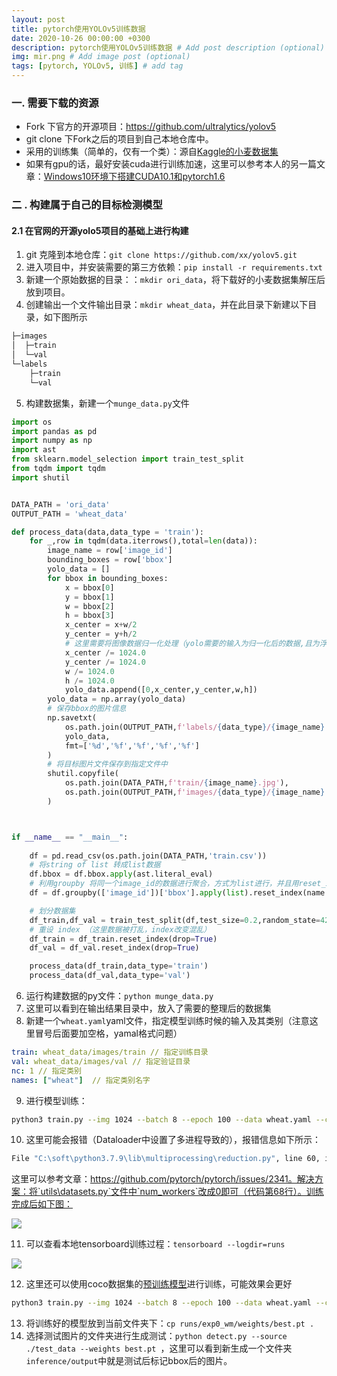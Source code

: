 ```yaml
---
layout: post
title: pytorch使用YOLOv5训练数据
date: 2020-10-26 00:00:00 +0300
description: pytorch使用YOLOv5训练数据 # Add post description (optional)
img: mir.png # Add image post (optional)
tags: [pytorch, YOLOv5, 训练] # add tag
---
```


### 一. 需要下载的资源

* Fork 下官方的开源项目：https://github.com/ultralytics/yolov5
* git clone 下Fork之后的项目到自己本地仓库中。
* 采用的训练集（简单的，仅有一个类）：源自[Kaggle的小麦数据集](https://www.kaggle.com/c/global-wheat-detection/data)
* 如果有gpu的话，最好安装cuda进行训练加速，这里可以参考本人的另一篇文章：[Windows10环境下搭建CUDA10.1和pytorch1.6](https://yy2lyx.github.io/Windows10%E7%8E%AF%E5%A2%83%E4%B8%8B%E6%90%AD%E5%BB%BACUDA10.1%E5%92%8Cpytorch1.6/)

### 二 . 构建属于自己的目标检测模型

#### 2.1 在官网的开源yolo5项目的基础上进行构建

1. git 克隆到本地仓库：`git clone https://github.com/xx/yolov5.git`
2. 进入项目中，并安装需要的第三方依赖：`pip install -r requirements.txt`
3. 新建一个原始数据的目录：：`mkdir ori_data`，将下载好的小麦数据集解压后放到项目。
4. 创建输出一个文件输出目录：`mkdir wheat_data`，并在此目录下新建以下目录，如下图所示

```js
├─images
│  ├─train
│  └─val
└─labels
    ├─train
    └─val
```

5. 构建数据集，新建一个`munge_data.py`文件

```python
import os
import pandas as pd
import numpy as np
import ast 
from sklearn.model_selection import train_test_split
from tqdm import tqdm
import shutil


DATA_PATH = 'ori_data'
OUTPUT_PATH = 'wheat_data'

def process_data(data,data_type = 'train'):
    for _,row in tqdm(data.iterrows(),total=len(data)):
        image_name = row['image_id']
        bounding_boxes = row['bbox']
        yolo_data = []
        for bbox in bounding_boxes:
            x = bbox[0]
            y = bbox[1]
            w = bbox[2]
            h = bbox[3]
            x_center = x+w/2
            y_center = y+h/2
            # 这里需要将图像数据归一化处理（yolo需要的输入为归一化后的数据,且为浮点数）
            x_center /= 1024.0
            y_center /= 1024.0
            w /= 1024.0
            h /= 1024.0
            yolo_data.append([0,x_center,y_center,w,h])
        yolo_data = np.array(yolo_data)
        # 保存bbox的图片信息
        np.savetxt(
            os.path.join(OUTPUT_PATH,f'labels/{data_type}/{image_name}.txt'),
            yolo_data,
            fmt=['%d','%f','%f','%f','%f']
        )
        # 将目标图片文件保存到指定文件中
        shutil.copyfile(
            os.path.join(DATA_PATH,f'train/{image_name}.jpg'),
            os.path.join(OUTPUT_PATH,f'images/{data_type}/{image_name}.jpg'),
        )



if __name__ == "__main__":
    
    df = pd.read_csv(os.path.join(DATA_PATH,'train.csv'))
    # 将string of list 转成list数据
    df.bbox = df.bbox.apply(ast.literal_eval)
    # 利用groupby 将同一个image_id的数据进行聚合，方式为list进行，并且用reset_index直接转变成dataframe
    df = df.groupby(['image_id'])['bbox'].apply(list).reset_index(name = 'bbox')

    # 划分数据集
    df_train,df_val = train_test_split(df,test_size=0.2,random_state=42,shuffle=True)
    # 重设 index （这里数据被打乱，index改变混乱）
    df_train = df_train.reset_index(drop=True)
    df_val = df_val.reset_index(drop=True)

    process_data(df_train,data_type='train')
    process_data(df_val,data_type='val')

```

6. 运行构建数据的py文件：`python munge_data.py`
7. 这里可以看到在输出结果目录中，放入了需要的整理后的数据集
8. 新建一个`wheat.yaml`yaml文件，指定模型训练时候的输入及其类别（注意这里冒号后面要加空格，yamal格式问题）

```yaml
train: wheat_data/images/train // 指定训练目录
val: wheat_data/images/val // 指定验证目录
nc: 1 // 指定类别
names: ["wheat"]  // 指定类别名字
```

9. 进行模型训练：

```bash
python3 train.py --img 1024 --batch 8 --epoch 100 --data wheat.yaml --cfg .\models\yolov5s.yaml --name wm
```

10. 这里可能会报错（Dataloader中设置了多进程导致的），报错信息如下所示：

```bash
File "C:\soft\python3.7.9\lib\multiprocessing\reduction.py", line 60, in dump     ForkingPickler(file, protocol).dump(obj) BrokenPipeError: [Errno 32] Broken pipe
```

这里可以参考文章：https://github.com/pytorch/pytorch/issues/2341。解决方案：将`utils\datasets.py`文件中`num_workers`改成0即可（代码第68行）。训练完成后如下图：

![](https://tva1.sinaimg.cn/large/0081Kckwgy1gk47ziddqvj30jg01vt8i.jpg)

11. 可以查看本地tensorboard训练过程：`tensorboard --logdir=runs`

![](https://tva1.sinaimg.cn/large/0081Kckwgy1gk4804vrrkj310d0gajt5.jpg)

12. 这里还可以使用coco数据集的[预训练模型](https://drive.google.com/drive/folders/1Drs_Aiu7xx6S-ix95f9kNsA6ueKRpN2J)进行训练，可能效果会更好

```bash
python3 train.py --img 1024 --batch 8 --epoch 100 --data wheat.yaml --cfg .\models\yolov5s.yaml --name wm --weights
```

13. 将训练好的模型放到当前文件夹下：`cp runs/exp0_wm/weights/best.pt . `
14. 选择测试图片的文件夹进行生成测试：`python detect.py --source ./test_data --weights best.pt `，这里可以看到新生成一个文件夹`inference/output`中就是测试后标记bbox后的图片。